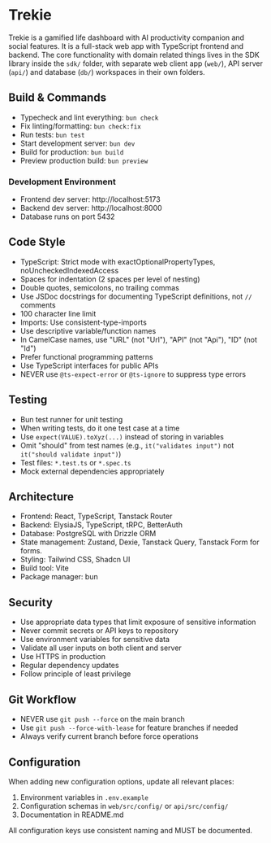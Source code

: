 # Trekie

Trekie is a gamified life dashboard with AI productivity companion and social features.
It is a full-stack web app with TypeScript frontend and backend.
The core functionality with domain related things lives in the SDK library inside the `sdk/` folder, with separate web client app (`web/`), API server (`api/`) and database (`db/`) workspaces in their own folders.

## Build & Commands

- Typecheck and lint everything: `bun check`
- Fix linting/formatting: `bun check:fix`
- Run tests: `bun test`
- Start development server: `bun dev`
- Build for production: `bun build`
- Preview production build: `bun preview`

### Development Environment

- Frontend dev server: http://localhost:5173
- Backend dev server: http://localhost:8000
- Database runs on port 5432

## Code Style

- TypeScript: Strict mode with exactOptionalPropertyTypes, noUncheckedIndexedAccess
- Spaces for indentation (2 spaces per level of nesting)
- Double quotes, semicolons, no trailing commas
- Use JSDoc docstrings for documenting TypeScript definitions, not `//` comments
- 100 character line limit
- Imports: Use consistent-type-imports
- Use descriptive variable/function names
- In CamelCase names, use "URL" (not "Url"), "API" (not "Api"), "ID" (not "Id")
- Prefer functional programming patterns
- Use TypeScript interfaces for public APIs
- NEVER use `@ts-expect-error` or `@ts-ignore` to suppress type errors

## Testing

- Bun test runner for unit testing
- When writing tests, do it one test case at a time
- Use `expect(VALUE).toXyz(...)` instead of storing in variables
- Omit "should" from test names (e.g., `it("validates input")` not `it("should validate input")`)
- Test files: `*.test.ts` or `*.spec.ts`
- Mock external dependencies appropriately

## Architecture

- Frontend: React, TypeScript, Tanstack Router
- Backend: ElysiaJS, TypeScript, tRPC, BetterAuth
- Database: PostgreSQL with Drizzle ORM
- State management: Zustand, Dexie, Tanstack Query, Tanstack Form for forms.
- Styling: Tailwind CSS, Shadcn UI
- Build tool: Vite
- Package manager: bun

## Security

- Use appropriate data types that limit exposure of sensitive information
- Never commit secrets or API keys to repository
- Use environment variables for sensitive data
- Validate all user inputs on both client and server
- Use HTTPS in production
- Regular dependency updates
- Follow principle of least privilege

## Git Workflow

- NEVER use `git push --force` on the main branch
- Use `git push --force-with-lease` for feature branches if needed
- Always verify current branch before force operations

## Configuration

When adding new configuration options, update all relevant places:

1. Environment variables in `.env.example`
2. Configuration schemas in `web/src/config/` or `api/src/config/`
3. Documentation in README.md

All configuration keys use consistent naming and MUST be documented.
